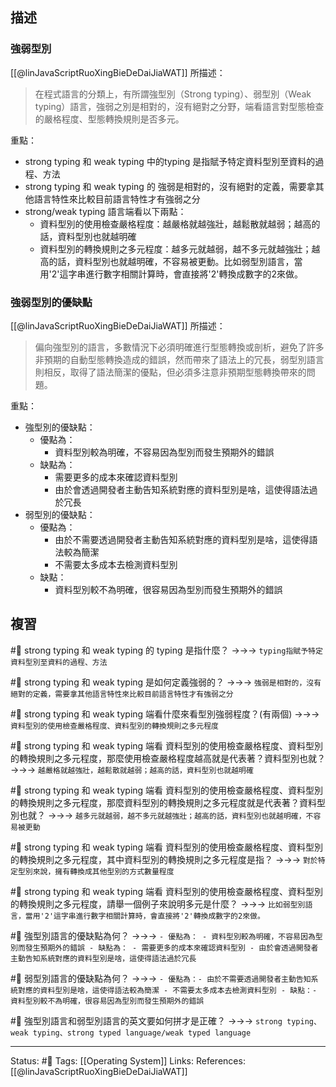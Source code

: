 ## 描述


### 強弱型別
[[@linJavaScriptRuoXingBieDeDaiJiaWAT]] 所描述：
> 在程式語言的分類上，有所謂強型別（Strong typing）、弱型別（Weak typing）語言，強弱之別是相對的，沒有絕對之分野，端看語言對型態檢查的嚴格程度、型態轉換規則是否多元。

重點：
- strong typing 和 weak typing 中的typing 是指賦予特定資料型別至資料的過程、方法
- strong typing 和 weak typing 的 強弱是相對的，沒有絕對的定義，需要拿其他語言特性來比較目前語言特性才有強弱之分
- strong/weak typing 語言端看以下兩點：
	- 資料型別的使用檢查嚴格程度：越嚴格就越強壯，越鬆散就越弱；越高的話，資料型別也就越明確
	- 資料型別的轉換規則之多元程度：越多元就越弱，越不多元就越強壯；越高的話，資料型別也就越明確，不容易被更動。比如弱型別語言，當用'2'這字串進行數字相關計算時，會直接將'2'轉換成數字的2來做。


### 強弱型別的優缺點

[[@linJavaScriptRuoXingBieDeDaiJiaWAT]] 所描述：
> 偏向強型別的語言，多數情況下必須明確進行型態轉換或剖析，避免了許多非預期的自動型態轉換造成的錯誤，然而帶來了語法上的冗長，弱型別語言則相反，取得了語法簡潔的優點，但必須多注意非預期型態轉換帶來的問題。


重點：
- 強型別的優缺點：
	- 優點為：
		- 資料型別較為明確，不容易因為型別而發生預期外的錯誤
	- 缺點為：
		- 需要更多的成本來確認資料型別
		- 由於會透過開發者主動告知系統對應的資料型別是啥，這使得語法過於冗長
- 弱型別的優缺點：
	- 優點為：
		- 由於不需要透過開發者主動告知系統對應的資料型別是啥，這使得語法較為簡潔
		- 不需要太多成本去檢測資料型別
	- 缺點：
		- 資料型別較不為明確，很容易因為型別而發生預期外的錯誤

## 複習
#🧠 strong typing 和 weak typing 的 typing 是指什麼？ ->->-> `typing指賦予特定資料型別至資料的過程、方法`
<!--SR:!2024-04-13,244,250-->


#🧠 strong typing 和 weak typing 是如何定義強弱的？ ->->-> `強弱是相對的，沒有絕對的定義，需要拿其他語言特性來比較目前語言特性才有強弱之分`
<!--SR:!2024-01-07,187,250-->


#🧠  strong typing 和 weak typing 端看什麼來看型別強弱程度？(有兩個) ->->-> ` 資料型別的使用檢查嚴格程度、資料型別的轉換規則之多元程度`
<!--SR:!2023-09-30,48,230-->


#🧠 strong typing 和 weak typing 端看 資料型別的使用檢查嚴格程度、資料型別的轉換規則之多元程度，那麼使用檢查嚴格程度越高就是代表著？資料型別也就？ ->->-> `越嚴格就越強壯，越鬆散就越弱；越高的話，資料型別也就越明確`
<!--SR:!2025-02-23,560,250-->

#🧠 strong typing 和 weak typing 端看 資料型別的使用檢查嚴格程度、資料型別的轉換規則之多元程度，那麼資料型別的轉換規則之多元程度就是代表著？資料型別也就？ ->->-> `越多元就越弱，越不多元就越強壯；越高的話，資料型別也就越明確，不容易被更動`
<!--SR:!2025-02-22,559,250-->

#🧠 strong typing 和 weak typing 端看 資料型別的使用檢查嚴格程度、資料型別的轉換規則之多元程度，其中資料型別的轉換規則之多元程度是指？ ->->-> `對於特定型別來說，擁有轉換成其他型別的方式數量程度`
<!--SR:!2025-02-19,556,250-->


#🧠 strong typing 和 weak typing 端看 資料型別的使用檢查嚴格程度、資料型別的轉換規則之多元程度，請舉一個例子來說明多元是什麼？ ->->-> `比如弱型別語言，當用'2'這字串進行數字相關計算時，會直接將'2'轉換成數字的2來做。`
<!--SR:!2024-02-21,340,250-->


#🧠 強型別語言的優缺點為何？ ->->-> `- 優點為： - 資料型別較為明確，不容易因為型別而發生預期外的錯誤 - 缺點為： - 需要更多的成本來確認資料型別 - 由於會透過開發者主動告知系統對應的資料型別是啥，這使得語法過於冗長`
<!--SR:!2024-04-10,241,230-->

#🧠 弱型別語言的優缺點為何？ ->->-> `- 優點為：- 由於不需要透過開發者主動告知系統對應的資料型別是啥，這使得語法較為簡潔 - 不需要太多成本去檢測資料型別 - 缺點：- 資料型別較不為明確，很容易因為型別而發生預期外的錯誤`
<!--SR:!2024-10-29,495,250-->

#🧠 強型別語言和弱型別語言的英文要如何拼才是正確？ ->->-> `strong typing、weak typing、strong typed language/weak typed language`
<!--SR:!2024-01-04,132,210-->




---
Status: #🌱 
Tags:
[[Operating System]] 
Links:
References:
[[@linJavaScriptRuoXingBieDeDaiJiaWAT]]